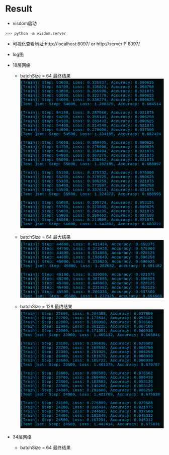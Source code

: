 # Result
- visdom启动
```python
>>> python -m visdom.server
```
- 可视化查看地址:http://localhost:8097/ or http://serverIP:8097/
- log图

- 18层网络
    - batchSize = 64 最终结果
![](./image/SENet-batch64-last-18.png)
    - batchSize = 64 最大结果
![](./image/SENet-batch64-max-18.png)

    - batchSize = 128 最终结果
![](./image/SENet-batch128-last-18.png)

- 34层网络
    - batchSize = 64 最终结果
    
